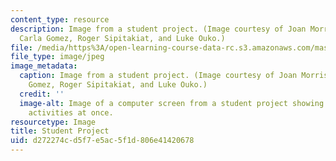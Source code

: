 ```yaml
---
content_type: resource
description: Image from a student project. (Image courtesy of Joan Morris-DiMico,
  Carla Gomez, Roger Sipitakiat, and Luke Ouko.)
file: /media/https%3A/open-learning-course-data-rc.s3.amazonaws.com/mas-964-common-sense-reasoning-for-interactive-applications-fall-2002/d272274cd5f7e5ac5f1d806e41420678_mas-964f02.jpg
file_type: image/jpeg
image_metadata:
  caption: Image from a student project. (Image courtesy of Joan Morris-DiMico, Carla
    Gomez, Roger Sipitakiat, and Luke Ouko.)
  credit: ''
  image-alt: Image of a computer screen from a student project showing four different
    activities at once.
resourcetype: Image
title: Student Project
uid: d272274c-d5f7-e5ac-5f1d-806e41420678
---
```

